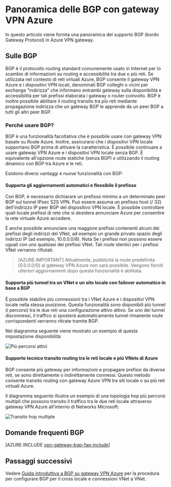 <properties
   pageTitle="Panoramica delle BGP con gateway VPN Azure | Microsoft Azure"
   description="In questo articolo viene fornita una panoramica BGP con Azure VPN gateway."
   services="vpn-gateway"
   documentationCenter="na"
   authors="yushwang"
   manager="rossort"
   editor=""
   tags=""/>

<tags
   ms.service="vpn-gateway"
   ms.devlang="na"
   ms.topic="article"
   ms.tgt_pltfrm="na"
   ms.workload="infrastructure-services"
   ms.date="06/16/2016"
   ms.author="yushwang"/>

# <a name="overview-of-bgp-with-azure-vpn-gateways"></a>Panoramica delle BGP con gateway VPN Azure

In questo articolo viene fornita una panoramica del supporto BGP (bordo Gateway Protocol) in Azure VPN gateway.

## <a name="about-bgp"></a>Sulle BGP

BGP è il protocollo routing standard comunemente usato in Internet per lo scambio di informazioni su routing e accessibilità tra due o più reti. Se utilizzata nel contesto di reti virtuali Azure, BGP consente il gateway VPN Azure e i dispositivi VPN locali, denominati BGP colleghi o vicini per exchange "indirizza" che informano entrambi gateway sulla disponibilità e accessibilità per tali prefissi elaborata i gateway o router coinvolto. BGP è inoltre possibile abilitare il routing transito tra più reti mediante propagazione indirizza che un gateway BGP le apprende da un peer BGP a tutti gli altri peer BGP.
 
### <a name="why-use-bgp"></a>Perché usare BGP?

BGP è una funzionalità facoltativa che è possibile usare con gateway VPN basate su Route Azure. Inoltre, assicurarsi che i dispositivi VPN locale supportano BGP prima di attivare la caratteristica. È possibile continuare a usare gateway VPN Azure e i dispositivi VPN locale senza BGP. È equivalente all'opzione route statiche (senza BGP) *e* utilizzando il routing dinamico con BGP tra Azure e le reti.

Esistono diversi vantaggi e nuove funzionalità con BGP:

#### <a name="support-automatic-and-flexible-prefix-updates"></a>Supporta gli aggiornamenti automatici e flessibile il prefisso

Con BGP, è necessario dichiarare un prefisso minimo a un determinato peer BGP sul tunnel IPsec S2S VPN. Può essere assuma un prefisso host (/ 32) dell'indirizzo IP peer BGP del dispositivo VPN locale. È possibile controllare quali locale prefissi di rete che si desidera annunciare Azure per consentire la rete virtuale Azure accedere.
    
È anche possibile annunciare una maggiore prefissi contenenti alcuni dei prefissi degli indirizzi del VNet, ad esempio un grande privato spazio degli indirizzi IP (ad esempio, 10.0.0.0/8). Nota Se i prefissi non possono essere uguali con uno qualsiasi dei prefissi VNet. Tali route identici per i prefissi VNet verranno rifiutati.

>[AZURE.IMPORTANT] Attualmente, pubblicità la route predefinita (0.0.0.0/0) al gateway VPN Azure non sarà possibile. Vengono forniti ulteriori aggiornamenti dopo questa funzionalità è abilitata.

#### <a name="support-multiple-tunnels-between-a-vnet-and-an-on-premises-site-with-automatic-failover-based-on-bgp"></a>Supporta più tunnel tra un VNet e un sito locale con failover automatico in base a BGP

È possibile stabilire più connessioni tra i VNet Azure e i dispositivi VPN locale nella stessa posizione. Questa funzionalità sono disponibili più tunnel (i percorsi) tra le due reti una configurazione attivo attivo. Se uno dei tunnel disconnessi, il traffico si sposterà automaticamente tunnel rimanente route corrispondenti verranno ritirate tramite BGP.
    
Nel diagramma seguente viene mostrato un esempio di questa impostazione disponibilità:
    
![Più percorsi attivi](./media/vpn-gateway-bgp-overview/multiple-active-tunnels.png)

#### <a name="support-transit-routing-between-your-on-premises-networks-and-multiple-azure-vnets"></a>Supporto tecnico transito routing tra le reti locale e più VNets di Azure

BGP consente più gateway per informazioni e propagare prefissi da diverse reti, se sono direttamente o indirettamente connessi. Questo metodo consente transito routing con gateway Azure VPN tra siti locale o su più reti virtuali Azure.
    
Il diagramma seguente illustra un esempio di una topologia hop più percorsi multipli che possono transito il traffico tra le due reti locale attraverso gateway VPN Azure all'interno di Networks Microsoft:

![Transito hop multiple](./media/vpn-gateway-bgp-overview/full-mesh-transit.png)

## <a name="bgp-faqs"></a>Domande frequenti BGP


[AZURE.INCLUDE [vpn-gateway-bgp-faq-include](../../includes/vpn-gateway-bpg-faq-include.md)] 




## <a name="next-steps"></a>Passaggi successivi

Vedere [Guida introduttiva a BGP su gateway VPN Azure](./vpn-gateway-bgp-resource-manager-ps.md) per la procedura per configurare BGP per il cross locale e connessioni VNet a VNet.


